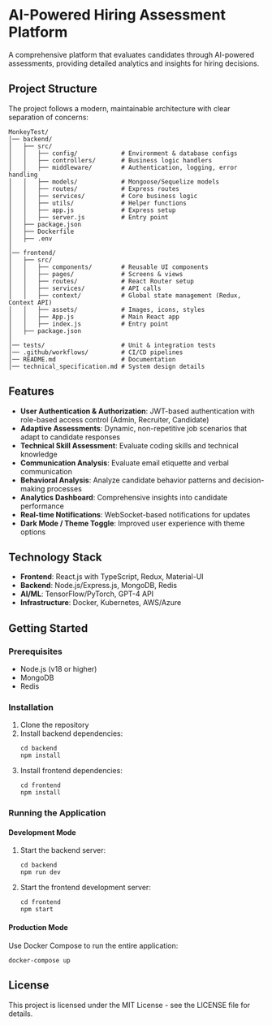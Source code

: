 # AI-Powered Hiring Assessment Platform

A comprehensive platform that evaluates candidates through AI-powered assessments, providing detailed analytics and insights for hiring decisions.

## Project Structure

The project follows a modern, maintainable architecture with clear separation of concerns:

```
MonkeyTest/
│── backend/
│   ├── src/
│   │   ├── config/            # Environment & database configs
│   │   ├── controllers/       # Business logic handlers
│   │   ├── middleware/        # Authentication, logging, error handling
│   │   ├── models/            # Mongoose/Sequelize models
│   │   ├── routes/            # Express routes
│   │   ├── services/          # Core business logic
│   │   ├── utils/             # Helper functions
│   │   ├── app.js             # Express setup
│   │   ├── server.js          # Entry point
│   ├── package.json
│   ├── Dockerfile
│   ├── .env
│
│── frontend/
│   ├── src/
│   │   ├── components/        # Reusable UI components
│   │   ├── pages/             # Screens & views
│   │   ├── routes/            # React Router setup
│   │   ├── services/          # API calls
│   │   ├── context/           # Global state management (Redux, Context API)
│   │   ├── assets/            # Images, icons, styles
│   │   ├── App.js             # Main React app
│   │   ├── index.js           # Entry point
│   ├── package.json
│
│── tests/                     # Unit & integration tests
│── .github/workflows/         # CI/CD pipelines
│── README.md                  # Documentation
│── technical_specification.md # System design details
```

## Features

- **User Authentication & Authorization**: JWT-based authentication with role-based access control (Admin, Recruiter, Candidate)
- **Adaptive Assessments**: Dynamic, non-repetitive job scenarios that adapt to candidate responses
- **Technical Skill Assessment**: Evaluate coding skills and technical knowledge
- **Communication Analysis**: Evaluate email etiquette and verbal communication
- **Behavioral Analysis**: Analyze candidate behavior patterns and decision-making processes
- **Analytics Dashboard**: Comprehensive insights into candidate performance
- **Real-time Notifications**: WebSocket-based notifications for updates
- **Dark Mode / Theme Toggle**: Improved user experience with theme options

## Technology Stack

- **Frontend**: React.js with TypeScript, Redux, Material-UI
- **Backend**: Node.js/Express.js, MongoDB, Redis
- **AI/ML**: TensorFlow/PyTorch, GPT-4 API
- **Infrastructure**: Docker, Kubernetes, AWS/Azure

## Getting Started

### Prerequisites

- Node.js (v18 or higher)
- MongoDB
- Redis

### Installation

1. Clone the repository
2. Install backend dependencies:
   ```
   cd backend
   npm install
   ```
3. Install frontend dependencies:
   ```
   cd frontend
   npm install
   ```

### Running the Application

#### Development Mode

1. Start the backend server:
   ```
   cd backend
   npm run dev
   ```
2. Start the frontend development server:
   ```
   cd frontend
   npm start
   ```

#### Production Mode

Use Docker Compose to run the entire application:

```
docker-compose up
```

## License

This project is licensed under the MIT License - see the LICENSE file for details.